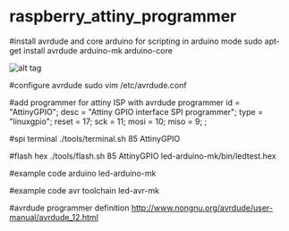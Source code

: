 # raspberry_attiny_programmer

#install avrdude and core arduino for scripting in arduino mode
sudo apt-get install avrdude arduino-mk arduino-core

![alt tag](https://github.com/kashimAstro/raspberrypi_attiny_programmer/blob/master/gpio-attiny85.jpg)

#configure avrdude
sudo vim /etc/avrdude.conf 

#add programmer for attiny ISP with avrdude
programmer
  id    = "AttinyGPIO";
  desc  = "Attiny GPIO interface SPI programmer";
  type  = "linuxgpio";
  reset = 17;
  sck   = 11;
  mosi  = 10;
  miso  = 9;
;

#spi terminal 
./tools/terminal.sh 85 AttinyGPIO

#flash hex
./tools/flash.sh 85 AttinyGPIO led-arduino-mk/bin/ledtest.hex

#example code arduino
led-arduino-mk

#example code avr toolchain
led-avr-mk

#avrdude programmer definition
http://www.nongnu.org/avrdude/user-manual/avrdude_12.html
